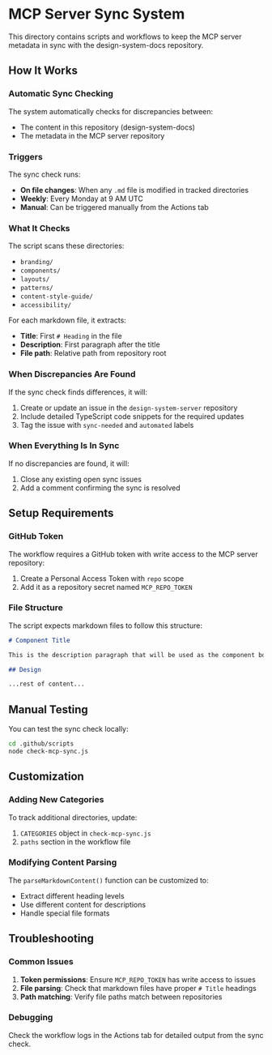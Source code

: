 # MCP Server Sync System

This directory contains scripts and workflows to keep the MCP server metadata in sync with the design-system-docs repository.

## How It Works

### Automatic Sync Checking

The system automatically checks for discrepancies between:
- The content in this repository (design-system-docs)
- The metadata in the MCP server repository

### Triggers

The sync check runs:
- **On file changes**: When any `.md` file is modified in tracked directories
- **Weekly**: Every Monday at 9 AM UTC
- **Manual**: Can be triggered manually from the Actions tab

### What It Checks

The script scans these directories:
- `branding/`
- `components/`
- `layouts/`
- `patterns/`
- `content-style-guide/`
- `accessibility/`

For each markdown file, it extracts:
- **Title**: First `# Heading` in the file
- **Description**: First paragraph after the title
- **File path**: Relative path from repository root

### When Discrepancies Are Found

If the sync check finds differences, it will:
1. Create or update an issue in the `design-system-server` repository
2. Include detailed TypeScript code snippets for the required updates
3. Tag the issue with `sync-needed` and `automated` labels

### When Everything Is In Sync

If no discrepancies are found, it will:
1. Close any existing open sync issues
2. Add a comment confirming the sync is resolved

## Setup Requirements

### GitHub Token

The workflow requires a GitHub token with write access to the MCP server repository:

1. Create a Personal Access Token with `repo` scope
2. Add it as a repository secret named `MCP_REPO_TOKEN`

### File Structure

The script expects markdown files to follow this structure:

```markdown
# Component Title

This is the description paragraph that will be used as the component body.

## Design

...rest of content...
```

## Manual Testing

You can test the sync check locally:

```bash
cd .github/scripts
node check-mcp-sync.js
```

## Customization

### Adding New Categories

To track additional directories, update:

1. `CATEGORIES` object in `check-mcp-sync.js`
2. `paths` section in the workflow file

### Modifying Content Parsing

The `parseMarkdownContent()` function can be customized to:
- Extract different heading levels
- Use different content for descriptions
- Handle special file formats

## Troubleshooting

### Common Issues

1. **Token permissions**: Ensure `MCP_REPO_TOKEN` has write access to issues
2. **File parsing**: Check that markdown files have proper `# Title` headings
3. **Path matching**: Verify file paths match between repositories

### Debugging

Check the workflow logs in the Actions tab for detailed output from the sync check.